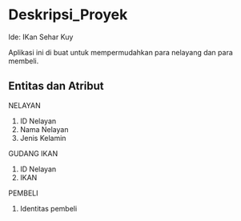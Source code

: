 # Deskripsi_Proyek
Ide: IKan Sehar Kuy

Aplikasi ini di buat untuk mempermudahkan para nelayang dan para membeli.

## Entitas dan Atribut
NELAYAN
1. ID Nelayan
2. Nama Nelayan
3. Jenis Kelamin

GUDANG IKAN
1. ID Nelayan
2. IKAN 

PEMBELI
1. Identitas pembeli
